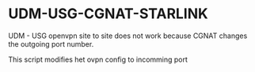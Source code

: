# UDM-USG-CGNAT-STARLINK

UDM - USG openvpn site to site does not work because CGNAT changes the outgoing port number.

This script modifies het ovpn config to incomming port
